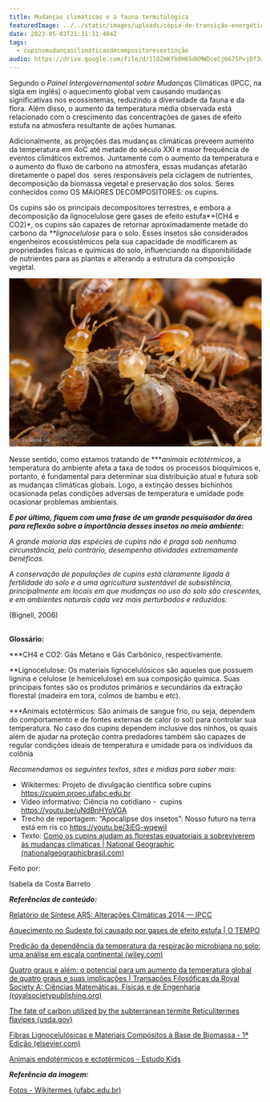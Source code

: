 ```yaml
---
title: Mudanças climáticas e a fauna termitológica
featuredImage: ../../static/images/uploads/cópia-de-transição-energética-1-.png
date: 2023-05-03T21:31:11.404Z
tags:
  - cupinsmudançasclimáticasdecompositoresextinção
audio: https://drive.google.com/file/d/1lOZmKfb0H65dKMWDceCj6675PvjDf3wS/view?usp=share_link
---
```

Segundo o *Painel Intergovernamental sobre Mudanças* Climáticas (IPCC, na sigla em inglês) o aquecimento global vem causando mudanças significativas nos ecossistemas, reduzindo a diversidade da fauna e da flora. Além disso, o aumento da temperatura média observada está relacionado com o crescimento das concentrações de gases de efeito estufa na atmosfera resultante de ações humanas. 

Adicionalmente, as projeções das mudanças climáticas preveem aumento da temperatura em 4oC até metade do século XXI e maior frequência de eventos climáticos extremos. Juntamente com o aumento da temperatura e o aumento do fluxo de carbono na atmosfera, essas mudanças afetarão diretamente o papel dos  seres responsáveis pela ciclagem de nutrientes, decomposição da biomassa vegetal e preservação dos solos. Seres conhecidos como OS MAIORES DECOMPOSITORES: os cupins.

Os cupins são os principais decompositores terrestres, e embora a decomposição da lignocelulose gere gases de efeito estufa*\*(CH4 e CO2)*, os cupins são capazes de retornar aproximadamente metade do carbono da *\*\*lignocelulose* para o solo. Esses insetos são considerados engenheiros ecossistêmicos pela sua capacidade de modificarem as propriedades físicas e químicas do solo, influenciando na disponibilidade de nutrientes para as plantas e alterando a estrutura da composição vegetal.

![Cupins](../../static/images/uploads/cupins.jpg "Cupins")

Nesse sentido, como estamos tratando de *\*\**animais ectotérmicos*, a temperatura do ambiente afeta a taxa de todos os processos bioquímicos e, portanto, é fundamental para determinar sua distribuição atual e futura sob as mudanças climáticas globais. Logo, a extinção desses bichinhos ocasionada pelas condições adversas de temperatura e umidade pode ocasionar problemas ambientais.

***E por último, fiquem com uma frase de um grande pesquisador da área para reflexão sobre a importância desses insetos no meio ambiente:***

*A grande maioria das espécies de cupins não é praga sob nenhuma circunstância, pelo contrário, desempenha atividades extremamente benéficas.*

*A conservação de populações de cupins está claramente ligada à fertilidade do solo e a uma agricultura sustentável de subsistência, principalmente em locais em que mudanças no uso do solo são crescentes, e em ambientes naturais cada vez mais perturbados e reduzidos.*

(Bignell, 2006)

**\
Glossário:**

\*\**CH4 e CO2: Gás Metano e Gás Carbônico, respectivamente.

\*\*Lignocelulose: Os materiais lignocelulósicos são aqueles que possuem lignina e celulose (e hemicelulose) em sua composição química. Suas principais fontes são os produtos primários e secundários da extração florestal (madeira em tora, colmos de bambu e etc).

\*\**Animais ectotérmicos: São animais de sangue frio, ou seja, dependem do comportamento e de fontes externas de calor (o sol) para controlar sua temperatura. No caso dos cupins dependem inclusive dos ninhos, os quais além de ajudar na proteção contra predadores também são capazes de regular condições ideais de temperatura e umidade para os indivíduos da colônia



*Recomendamos os seguintes textos, sites e mídias para saber mais:*

* Wikitermes: Projeto de divulgação científica sobre cupins <https://cupim.proec.ufabc.edu.br>
* Vídeo informativo: Ciência no cotidiano -  cupins <https://youtu.be/uNdBnHYoVGA>
* Trecho de reportagem: “Apocalipse dos insetos”: Nosso futuro na terra está em ris co <https://youtu.be/3iEG-wqewiI>
* Texto: [Como os cupins ajudam as florestas equatoriais a sobreviverem às mudanças climáticas | National Geographic (nationalgeographicbrasil.com)](https://www.nationalgeographicbrasil.com/meio-ambiente/2019/01/como-os-cupins-ajudam-as-florestas-equatoriais-a-sobreviverem-as-mudancas-climaticas)



Feito por:

Isabela da Costa Barreto 



***Referências de conteúdo:***

[Relatório de Síntese AR5: Alterações Climáticas 2014 — IPCC](https://www.ipcc.ch/report/ar5/syr/)

[Aquecimento no Sudeste foi causado por gases de efeito estufa | O TEMPO](https://www.otempo.com.br/interessa/aquecimento-no-sudeste-foi-causado-por-gases-de-efeito-estufa-1.2272980)

[Predição da dependência da temperatura da respiração microbiana no solo: uma análise em escala continental (wiley.com)](https://agupubs.onlinelibrary.wiley.com/doi/epdf/10.1029/2005GB002644)

[Quatro graus e além: o potencial para um aumento da temperatura global de quatro graus e suas implicações | Transações Filosóficas da Royal Society A: Ciências Matemáticas, Físicas e de Engenharia (royalsocietypublishing.org)](https://royalsocietypublishing.org/doi/10.1098/rsta.2010.0303)

[The fate of carbon utilized by the subterranean termite Reticulitermes flavipes (usda.gov)](https://srs.fs.usda.gov/pubs/ja/2021/ja_2021_trettin_008.pdf)

[Fibras Lignocelulósicas e Materiais Compósitos à Base de Biomassa - 1ª Edição (elsevier.com)](https://www.elsevier.com/books/lignocellulosic-fibre-and-biomass-based-composite-materials/jawaid/978-0-08-100959-8)

[Animais endotérmicos e ectotérmicos - Estudo Kids](https://www.estudokids.com.br/animais-endotermicos-e-ectotermicos/#:~:text=Os%20animais%20de%20sangue%20quente%20s%C3%A3o%20as%20aves,temperatura%20corporal%2C%20e%20%C3%A9%20chamado%20de%20mecanismos%20termorreguladores.)

***Referência da imagem:***

[Fotos - Wikitermes (ufabc.edu.br)](https://cupim.proec.ufabc.edu.br/fotos/)



<!--EndFragment-->